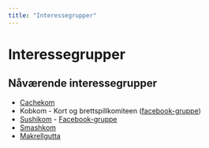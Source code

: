 ```yaml
---
title: "Interessegrupper"
---
```


# Interessegrupper

## Nåværende interessegrupper

- [Cachekom](https://online.ntnu.no/wiki/online/info/innsikt-og-interface/nodekomiteer/cachekom/)
- Kobkom - Kort og brettspillkomiteen ([facebook-gruppe](https://www.facebook.com/groups/357002807821891/))
- [Sushikom](https://online.ntnu.no/wiki/online/info/innsikt-og-interface/nodekomiteer/sushikom/) - [Facebook-gruppe](https://www.facebook.com/groups/394422394075947/)
- [Smashkom](https://online.ntnu.no/wiki/online/info/innsikt-og-interface/interessegrupper/smashkom/)
- [Makrellgutta](https://online.ntnu.no/wiki/online/info/innsikt-og-interface/interessegrupper/makrellgutta/)
